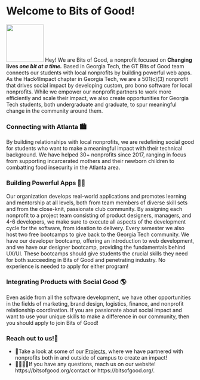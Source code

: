 <h1>Welcome to Bits of Good!</h1>
<picture>
  <img src="https://i.imgur.com/YtcRvf4.png" height="100">
</picture>
Hey! We are Bits of Good, a nonprofit focused on <strong>Changing lives <em>one bit at a time.</em></strong> Based in Georgia Tech, the GT Bits of Good team connects our students with local nonprofits by building powerful web apps.
As the Hack4Impact chapter in Georgia Tech, we are a 501(c)(3) nonprofit that drives social impact by developing custom, pro bono software for local nonprofits. While we empower our nonprofit partners to work more efficiently and scale their impact, we also create opportunities for Georgia Tech students, both undergraduate and graduate, to spur meaningful change in the community around them.
<h3>Connecting with Atlanta 🏙️</h3>
By building relationships with local nonprofits, we are redefining social good for students who want to make a meaningful impact with their technical background. We have helped 30+ nonprofits since 2017, ranging in focus from supporting incarcerated mothers and their newborn children to combatting food insecurity in the Atlanta area.

<h3>Building Powerful Apps 🧑‍💻</h3>
Our organization develops real-world applications and promotes learning and mentorship at all levels, both from team members of diverse skill sets and from the close-knit, passionate club community. By assigning each nonprofit to a project team consisting of product designers, managers, and 4-6 developers, we make sure to execute all aspects of the development cycle for the software, from ideation to delivery. Every semester we also host two free bootcamps to give back to the Georgia Tech community. We have our developer bootcamp, offering an introduction to web development, and we have our designer bootcamp, providing the fundamentals behind UX/UI. These bootcamps should give students the crucial skills they need for both succeeding in Bits of Good and penetrating industry. No experience is needed to apply for either program!

<h3>Integrating Products with Social Good 🌎</h3>
Even aside from all the software development, we have other opportunities in the fields of marketing, brand design, logistics, finance, and nonprofit relationship coordination. If you are passionate about social impact and want to use your unique skills to make a difference in our community, then you should apply to join Bits of Good!

<h3>Reach out to us!👋</h3>
<ul>
  <li>🦾Take a look at some of our <a href="https://bitsofgood.org/projects">Projects</a>, where we have partnered with nonprofits both in and outside of campus to create an impact!</li>
  <li>🫱🏻‍🫲🏾If you have any questions, reach us on our website! https://bitsofgood.org/contact or https://bitsofgood.org/.
<ul>
